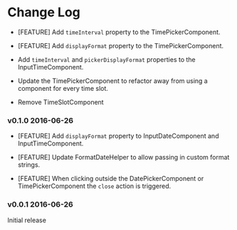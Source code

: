 # Change Log

* [FEATURE] Add `timeInterval` property to the TimePickerComponent.

* [FEATURE] Add `displayFormat` property to the TimePickerComponent.

* Add  `timeInterval` and `pickerDisplayFormat` properties to the InputTimeComponent.

* Update the TimePickerComponent to refactor away from using a component for every time slot.

* Remove TimeSlotComponent




### v0.1.0 2016-06-26

* [FEATURE] Add `displayFormat` property to InputDateComponent and InputTimeComponent.

* [FEATURE] Update FormatDateHelper to allow passing in custom format strings.

* [FEATURE] When clicking outside the DatePickerComponent or TimePickerComponent the `close` action is triggered.




### v0.0.1 2016-06-26

Initial release
